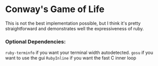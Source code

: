 # Conway's Game of Life #

This is not the best implementation possible, but I think it's pretty straightforward and demonstrates well the expressiveness of ruby.

### Optional Dependencies: ###

```ruby-terminfo``` if you want your terminal width autodetected.
```gosu``` if you want to use the gui 
```RubyInline``` if you want the fast C inner loop
